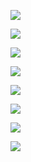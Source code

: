 ![](/home/kill/Downloads/IMG_20240212_071350.jpg)

![](/home/kill/Downloads/IMG_20240212_071440.jpg)

![](/home/kill/Downloads/IMG_20240212_071514.jpg)

![](/home/kill/Downloads/IMG_20240212_071610.jpg)

![](/home/kill/Downloads/IMG_20240212_071638.jpg)

![](/home/kill/Downloads/IMG_20240212_071812.jpg)

![](/home/kill/Downloads/IMG_20240212_072755.jpg)

![](Guia)

![]()

